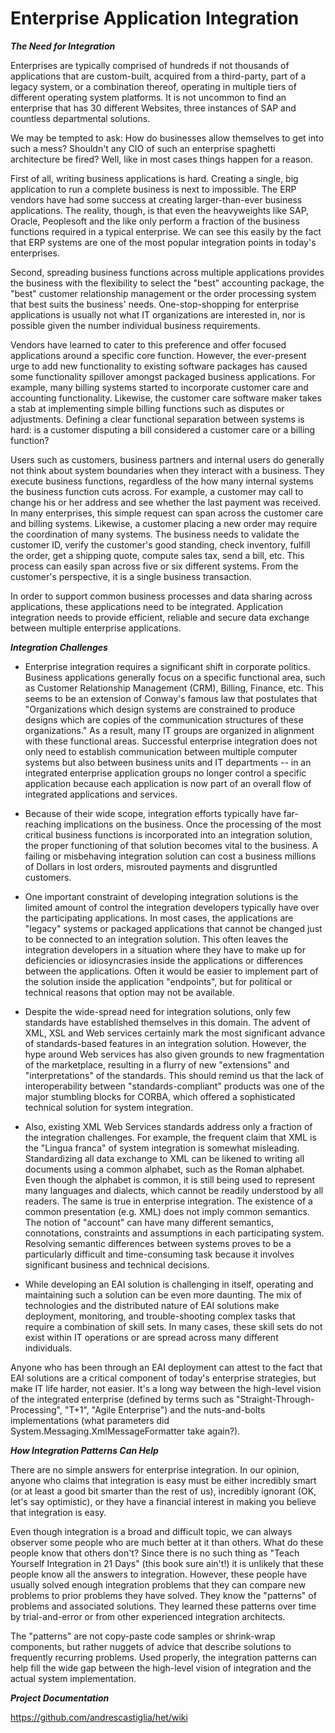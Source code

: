 # Enterprise Application Integration


***The Need for Integration***

Enterprises are typically comprised of hundreds if not thousands of applications that are custom-built, acquired from a third-party, part of a legacy system, or a combination thereof, operating in multiple tiers of different operating system platforms. It is not uncommon to find an enterprise that has 30 different Websites, three instances of SAP and countless departmental solutions.

We may be tempted to ask: How do businesses allow themselves to get into such a mess? Shouldn't any CIO of such an enterprise spaghetti architecture be fired? Well, like in most cases things happen for a reason.

First of all, writing business applications is hard. Creating a single, big application to run a complete business is next to impossible. The ERP vendors have had some success at creating larger-than-ever business applications. The reality, though, is that even the heavyweights like SAP, Oracle, Peoplesoft and the like only perform a fraction of the business functions required in a typical enterprise. We can see this easily by the fact that ERP systems are one of the most popular integration points in today's enterprises.

Second, spreading business functions across multiple applications provides the business with the flexibility to select the "best" accounting package, the "best" customer relationship management or the order processing system that best suits the business' needs. One-stop-shopping for enterprise applications is usually not what IT organizations are interested in, nor is possible given the number individual business requirements.

Vendors have learned to cater to this preference and offer focused applications around a specific core function. However, the ever-present urge to add new functionality to existing software packages has caused some functionality spillover amongst packaged business applications. For example, many billing systems started to incorporate customer care and accounting functionality. Likewise, the customer care software maker takes a stab at implementing simple billing functions such as disputes or adjustments. Defining a clear functional separation between systems is hard: is a customer disputing a bill considered a customer care or a billing function?

Users such as customers, business partners and internal users do generally not think about system boundaries when they interact with a business. They execute business functions, regardless of the how many internal systems the business function cuts across. For example, a customer may call to change his or her address and see whether the last payment was received. In many enterprises, this simple request can span across the customer care and billing systems. Likewise, a customer placing a new order may require the coordination of many systems. The business needs to validate the customer ID, verify the customer's good standing, check inventory, fulfill the order, get a shipping quote, compute sales tax, send a bill, etc. This process can easily span across five or six different systems. From the customer's perspective, it is a single business transaction.

In order to support common business processes and data sharing across applications, these applications need to be integrated. Application integration needs to provide efficient, reliable and secure data exchange between multiple enterprise applications.


***Integration Challenges***

* Enterprise integration requires a significant shift in corporate politics. Business applications generally focus on a specific functional area, such as Customer Relationship Management (CRM), Billing, Finance, etc. This seems to be an extension of Conway's famous law that postulates that "Organizations which design systems are constrained to produce designs which are copies of the communication structures of these organizations." As a result, many IT groups are organized in alignment with these functional areas. Successful enterprise integration does not only need to establish communication between multiple computer systems but also between business units and IT departments -- in an integrated enterprise application groups no longer control a specific application because each application is now part of an overall flow of integrated applications and services.

* Because of their wide scope, integration efforts typically have far-reaching implications on the business. Once the processing of the most critical business functions is incorporated into an integration solution, the proper functioning of that solution becomes vital to the business. A failing or misbehaving integration solution can cost a business millions of Dollars in lost orders, misrouted payments and disgruntled customers.

* One important constraint of developing integration solutions is the limited amount of control the integration developers typically have over the participating applications. In most cases, the applications are "legacy" systems or packaged applications that cannot be changed just to be connected to an integration solution. This often leaves the integration developers in a situation where they have to make up for deficiencies or idiosyncrasies inside the applications or differences between the applications. Often it would be easier to implement part of the solution inside the application "endpoints", but for political or technical reasons that option may not be available.

* Despite the wide-spread need for integration solutions, only few standards have established themselves in this domain. The advent of XML, XSL and Web services certainly mark the most significant advance of standards-based features in an integration solution. However, the hype around Web services has also given grounds to new fragmentation of the marketplace, resulting in a flurry of new "extensions" and "interpretations" of the standards. This should remind us that the lack of interoperability between "standards-compliant" products was one of the major stumbling blocks for CORBA, which offered a sophisticated technical solution for system integration.

* Also, existing XML Web Services standards address only a fraction of the integration challenges. For example, the frequent claim that XML is the "Lingua franca" of system integration is somewhat misleading. Standardizing all data exchange to XML can be likened to writing all documents using a common alphabet, such as the Roman alphabet. Even though the alphabet is common, it is still being used to represent many languages and dialects, which cannot be readily understood by all readers. The same is true in enterprise integration. The existence of a common presentation (e.g. XML) does not imply common semantics. The notion of "account" can have many different semantics, connotations, constraints and assumptions in each participating system. Resolving semantic differences between systems proves to be a particularly difficult and time-consuming task because it involves significant business and technical decisions.

* While developing an EAI solution is challenging in itself, operating and maintaining such a solution can be even more daunting. The mix of technologies and the distributed nature of EAI solutions make deployment, monitoring, and trouble-shooting complex tasks that require a combination of skill sets. In many cases, these skill sets do not exist within IT operations or are spread across many different individuals.

Anyone who has been through an EAI deployment can attest to the fact that EAI solutions are a critical component of today's enterprise strategies, but make IT life harder, not easier. It's a long way between the high-level vision of the integrated enterprise (defined by terms such as "Straight-Through-Processing", "T+1", "Agile Enterprise") and the nuts-and-bolts implementations (what parameters did System.Messaging.XmlMessageFormatter take again?).


***How Integration Patterns Can Help***

There are no simple answers for enterprise integration. In our opinion, anyone who claims that integration is easy must be either incredibly smart (or at least a good bit smarter than the rest of us), incredibly ignorant (OK, let's say optimistic), or they have a financial interest in making you believe that integration is easy.

Even though integration is a broad and difficult topic, we can always observer some people who are much better at it than others. What do these people know that others don't? Since there is no such thing as "Teach Yourself Integration in 21 Days" (this book sure ain't!) it is unlikely that these people know all the answers to integration. However, these people have usually solved enough integration problems that they can compare new problems to prior problems they have solved. They know the "patterns" of problems and associated solutions. They learned these patterns over time by trial-and-error or from other experienced integration architects.

The "patterns" are not copy-paste code samples or shrink-wrap components, but rather nuggets of advice that describe solutions to frequently recurring problems. Used properly, the integration patterns can help fill the wide gap between the high-level vision of integration and the actual system implementation.


***Project Documentation***

https://github.com/andrescastiglia/het/wiki
